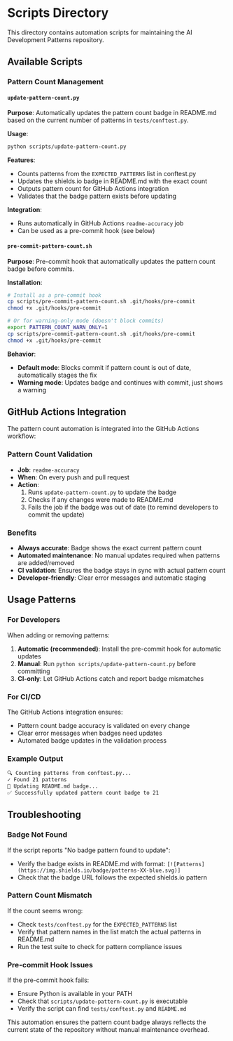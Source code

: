 # Scripts Directory

This directory contains automation scripts for maintaining the AI Development Patterns repository.

## Available Scripts

### Pattern Count Management

#### `update-pattern-count.py`
**Purpose**: Automatically updates the pattern count badge in README.md based on the current number of patterns in `tests/conftest.py`.

**Usage**:
```bash
python scripts/update-pattern-count.py
```

**Features**:
- Counts patterns from the `EXPECTED_PATTERNS` list in conftest.py
- Updates the shields.io badge in README.md with the exact count
- Outputs pattern count for GitHub Actions integration
- Validates that the badge pattern exists before updating

**Integration**:
- Runs automatically in GitHub Actions `readme-accuracy` job
- Can be used as a pre-commit hook (see below)

#### `pre-commit-pattern-count.sh`
**Purpose**: Pre-commit hook that automatically updates the pattern count badge before commits.

**Installation**:
```bash
# Install as a pre-commit hook
cp scripts/pre-commit-pattern-count.sh .git/hooks/pre-commit
chmod +x .git/hooks/pre-commit

# Or for warning-only mode (doesn't block commits)
export PATTERN_COUNT_WARN_ONLY=1
cp scripts/pre-commit-pattern-count.sh .git/hooks/pre-commit
chmod +x .git/hooks/pre-commit
```

**Behavior**:
- **Default mode**: Blocks commit if pattern count is out of date, automatically stages the fix
- **Warning mode**: Updates badge and continues with commit, just shows a warning

## GitHub Actions Integration

The pattern count automation is integrated into the GitHub Actions workflow:

### Pattern Count Validation
- **Job**: `readme-accuracy`
- **When**: On every push and pull request
- **Action**:
  1. Runs `update-pattern-count.py` to update the badge
  2. Checks if any changes were made to README.md
  3. Fails the job if the badge was out of date (to remind developers to commit the update)

### Benefits
- **Always accurate**: Badge shows the exact current pattern count
- **Automated maintenance**: No manual updates required when patterns are added/removed
- **CI validation**: Ensures the badge stays in sync with actual pattern count
- **Developer-friendly**: Clear error messages and automatic staging

## Usage Patterns

### For Developers
When adding or removing patterns:

1. **Automatic (recommended)**: Install the pre-commit hook for automatic updates
2. **Manual**: Run `python scripts/update-pattern-count.py` before committing
3. **CI-only**: Let GitHub Actions catch and report badge mismatches

### For CI/CD
The GitHub Actions integration ensures:
- Pattern count badge accuracy is validated on every change
- Clear error messages when badges need updates
- Automated badge updates in the validation process

### Example Output
```bash
🔍 Counting patterns from conftest.py...
✓ Found 21 patterns
📝 Updating README.md badge...
✅ Successfully updated pattern count badge to 21
```

## Troubleshooting

### Badge Not Found
If the script reports "No badge pattern found to update":
- Verify the badge exists in README.md with format: `[![Patterns](https://img.shields.io/badge/patterns-XX-blue.svg)]`
- Check that the badge URL follows the expected shields.io pattern

### Pattern Count Mismatch
If the count seems wrong:
- Check `tests/conftest.py` for the `EXPECTED_PATTERNS` list
- Verify that pattern names in the list match the actual patterns in README.md
- Run the test suite to check for pattern compliance issues

### Pre-commit Hook Issues
If the pre-commit hook fails:
- Ensure Python is available in your PATH
- Check that `scripts/update-pattern-count.py` is executable
- Verify the script can find `tests/conftest.py` and `README.md`

This automation ensures the pattern count badge always reflects the current state of the repository without manual maintenance overhead.